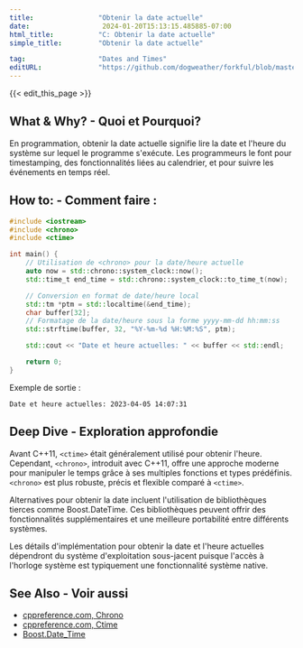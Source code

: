```yaml
---
title:                "Obtenir la date actuelle"
date:                  2024-01-20T15:13:15.485885-07:00
html_title:           "C: Obtenir la date actuelle"
simple_title:         "Obtenir la date actuelle"

tag:                  "Dates and Times"
editURL:              "https://github.com/dogweather/forkful/blob/master/content/fr/cpp/getting-the-current-date.md"
---
```


{{< edit_this_page >}}

## What & Why? - Quoi et Pourquoi?
En programmation, obtenir la date actuelle signifie lire la date et l'heure du système sur lequel le programme s'exécute. Les programmeurs le font pour timestamping, des fonctionnalités liées au calendrier, et pour suivre les événements en temps réel.

## How to: - Comment faire :
```C++
#include <iostream>
#include <chrono>
#include <ctime>

int main() {
    // Utilisation de <chrono> pour la date/heure actuelle
    auto now = std::chrono::system_clock::now();
    std::time_t end_time = std::chrono::system_clock::to_time_t(now);

    // Conversion en format de date/heure local
    std::tm *ptm = std::localtime(&end_time);
    char buffer[32];
    // Formatage de la date/heure sous la forme yyyy-mm-dd hh:mm:ss
    std::strftime(buffer, 32, "%Y-%m-%d %H:%M:%S", ptm);

    std::cout << "Date et heure actuelles: " << buffer << std::endl;

    return 0;
}
```

Exemple de sortie :
```
Date et heure actuelles: 2023-04-05 14:07:31
```

## Deep Dive - Exploration approfondie
Avant C++11, `<ctime>` était généralement utilisé pour obtenir l'heure. Cependant, `<chrono>`, introduit avec C++11, offre une approche moderne pour manipuler le temps grâce à ses multiples fonctions et types prédéfinis. `<chrono>` est plus robuste, précis et flexible comparé à `<ctime>`.

Alternatives pour obtenir la date incluent l'utilisation de bibliothèques tierces comme Boost.DateTime. Ces bibliothèques peuvent offrir des fonctionnalités supplémentaires et une meilleure portabilité entre différents systèmes.

Les détails d'implémentation pour obtenir la date et l'heure actuelles dépendront du système d'exploitation sous-jacent puisque l'accès à l'horloge système est typiquement une fonctionnalité système native.

## See Also - Voir aussi
- [cppreference.com, Chrono](https://en.cppreference.com/w/cpp/chrono)
- [cppreference.com, Ctime](https://en.cppreference.com/w/cpp/header/ctime)
- [Boost.Date_Time](https://www.boost.org/doc/libs/1_75_0/doc/html/date_time.html)
